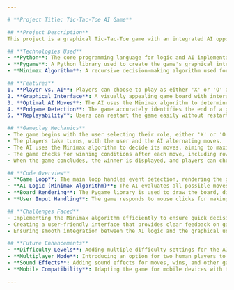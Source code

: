 ```yaml
---

# **Project Title: Tic-Tac-Toe AI Game**

## **Project Description**
This project is a graphical Tic-Tac-Toe game with an integrated AI opponent, allowing players to compete against the computer. The game is developed using Python with the Pygame library, which handles the graphical user interface. The AI employs the Minimax algorithm to play optimally, making it an ideal opponent for players looking to challenge themselves.

## **Technologies Used**
- **Python**: The core programming language for logic and AI implementation.
- **Pygame**: A Python library used to create the game's graphical interface.
- **Minimax Algorithm**: A recursive decision-making algorithm used for finding the optimal move in a zero-sum game.

## **Features**
1. **Player vs. AI**: Players can choose to play as either 'X' or 'O' against the AI.
2. **Graphical Interface**: A visually appealing game board with interactive buttons for selecting player roles and restarting the game.
3. **Optimal AI Moves**: The AI uses the Minimax algorithm to determine the best possible move, ensuring a challenging gameplay experience.
4. **Endgame Detection**: The game accurately identifies the end of a game, declaring the winner or a tie.
5. **Replayability**: Users can restart the game easily without restarting the entire application.

## **Gameplay Mechanics**
- The game begins with the user selecting their role, either 'X' or 'O'.
- The players take turns, with the user and the AI alternating moves.
- The AI uses the Minimax algorithm to decide its moves, aiming to maximize its chances of winning or minimizing its losses.
- The game checks for winning conditions after each move, including row, column, and diagonal checks.
- When the game concludes, the winner is displayed, and players can choose to play again.

## **Code Overview**
- **Game Loop**: The main loop handles event detection, rendering the game state, and managing user inputs.
- **AI Logic (Minimax Algorithm)**: The AI evaluates all possible moves and selects the optimal one, ensuring it never loses if a win is possible.
- **Board Rendering**: The Pygame library is used to draw the board, display player moves, and manage the game’s graphical elements.
- **User Input Handling**: The game responds to mouse clicks for making moves and button presses for selecting roles or replaying.

## **Challenges Faced**
- Implementing the Minimax algorithm efficiently to ensure quick decision-making by the AI.
- Creating a user-friendly interface that provides clear feedback on game states and actions.
- Ensuring smooth integration between the AI logic and the graphical user interface.

## **Future Enhancements**
- **Difficulty Levels**: Adding multiple difficulty settings for the AI to cater to a wider range of players.
- **Multiplayer Mode**: Introducing an option for two human players to compete against each other.
- **Sound Effects**: Adding sound effects for moves, wins, and other game events to enhance the user experience.
- **Mobile Compatibility**: Adapting the game for mobile devices with touch controls.

---
```

